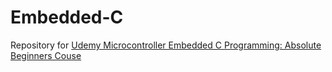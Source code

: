 # Embedded-C
Repository for [Udemy Microcontroller Embedded C Programming: Absolute Beginners Couse](https://www.udemy.com/course/microcontroller-embedded-c-programming/)

